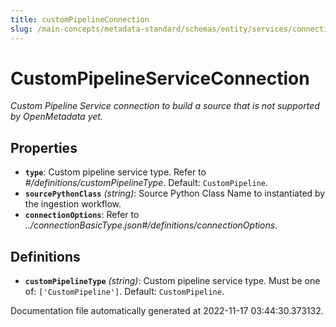 ```yaml
---
title: customPipelineConnection
slug: /main-concepts/metadata-standard/schemas/entity/services/connections/pipeline/custompipelineconnection
---
```


# CustomPipelineServiceConnection

*Custom Pipeline Service connection to build a source that is not supported by OpenMetadata yet.*

## Properties

- **`type`**: Custom pipeline service type. Refer to *#/definitions/customPipelineType*. Default: `CustomPipeline`.
- **`sourcePythonClass`** *(string)*: Source Python Class Name to instantiated by the ingestion workflow.
- **`connectionOptions`**: Refer to *../connectionBasicType.json#/definitions/connectionOptions*.
## Definitions

- **`customPipelineType`** *(string)*: Custom pipeline service type. Must be one of: `['CustomPipeline']`. Default: `CustomPipeline`.


Documentation file automatically generated at 2022-11-17 03:44:30.373132.

